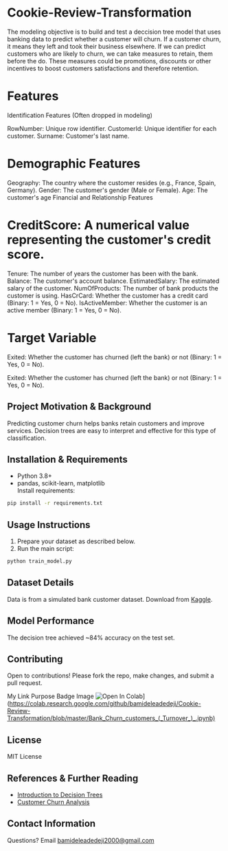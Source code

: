 # Cookie-Review-Transformation
The modeling objective is to build and test a deccision tree model that uses banking data to predict whether a customer will churn. If a customer churn, it means they left and took their business elsewhere. If we can predict customers who are likely to churn, we can take measures to retain, them before the do.
These measures could be promotions, discounts or other incentives to boost customers satisfactions and therefore retention.
# Features
Identification Features (Often dropped in modeling)

RowNumber: Unique row identifier.
CustomerId: Unique identifier for each customer.
Surname: Customer's last name.
# Demographic Features

Geography: The country where the customer resides (e.g., France, Spain, Germany).
Gender: The customer's gender (Male or Female).
Age: The customer's age
Financial and Relationship Features

# CreditScore: A numerical value representing the customer's credit score.
Tenure: The number of years the customer has been with the bank.
Balance: The customer's account balance.
EstimatedSalary: The estimated salary of the customer.
NumOfProducts: The number of bank products the customer is using.
HasCrCard: Whether the customer has a credit card (Binary: 1 = Yes, 0 = No).
IsActiveMember: Whether the customer is an active member (Binary: 1 = Yes, 0 = No).

# Target Variable

Exited: Whether the customer has churned (left the bank) or not (Binary: 1 = Yes, 0 = No).

Exited: Whether the customer has churned (left the bank) or not (Binary: 1 = Yes, 0 = No).

## Project Motivation & Background
Predicting customer churn helps banks retain customers and improve services. Decision trees are easy to interpret and effective for this type of classification.

## Installation & Requirements
- Python 3.8+
- pandas, scikit-learn, matplotlib  
Install requirements:  
```bash
pip install -r requirements.txt
```

## Usage Instructions
1. Prepare your dataset as described below.
2. Run the main script:  
```bash
python train_model.py
```

## Dataset Details
Data is from a simulated bank customer dataset. Download from [Kaggle](https://www.kaggle.com/datasets).

## Model Performance
The decision tree achieved ~84% accuracy on the test set.

## Contributing
Open to contributions! Please fork the repo, make changes, and submit a pull request.

My Link	Purpose
Badge Image	![Open In Colab](https://colab.research.google.com/assets/colab-badge.svg)](https://colab.research.google.com/github/bamideleadedeji/Cookie-Review-Transformation/blob/master/Bank_Churn_customers_(_Turnover_)_.ipynb)

## License
MIT License

## References & Further Reading
- [Introduction to Decision Trees](https://scikit-learn.org/stable/modules/tree.html)
- [Customer Churn Analysis](https://en.wikipedia.org/wiki/Customer_churn)

## Contact Information
Questions? Email bamideleadedeji2000@gmail.com
